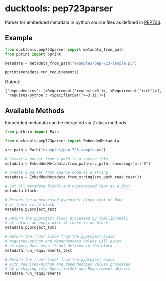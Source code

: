 # ducktools: pep723parser #

Parser for embedded metadata in python source files 
as defined in [PEP723](https://peps.python.org/pep-0723/).

## Example ##

```python
from ducktools.pep723parser import metadata_from_path
from pprint import pprint

metadata = metadata_from_path("examples/pep-723-sample.py")

pprint(metadata.run_requirements)
```

Output:
```
{'dependencies': [<Requirement('requests<3')>, <Requirement('rich')>],
 'requires-python': <SpecifierSet('>=3.11')>}
```

## Available Methods ##

Embedded metadata can be extracted via 2 class methods.

```python
from pathlib import Path

from ducktools.pep723parser import EmbeddedMetadata

src_path = Path("examples/pep-723-sample.py")

# Create a parser from a path to a source file
metadata = EmbeddedMetadata.from_path(src_path, encoding="utf-8")

# Create a parser from source code as a string
metadata = EmbeddedMetadata.from_string(src_path.read_text())

# Get all metadata blocks and unprocessed text as a dict
metadata.blocks

# Return the unprocessed pyproject block text or None 
# if there is no block
metadata.pyproject_text

# Return the pyproject block processed by tomllib/tomli
# or return an empty dict if there is no block
metadata.pyproject_toml

# Return the [run] block from the pyproject block
# requires-python and dependencies values will exist
# as empty data even if not defined in the block
metadata.run_requirements_text

# Return the [run] block from the pyproject block
# with requires-python and dependencies values processed
# by packaging into SpecifierSet and Requirement objects
metadata.run_requirements
```
